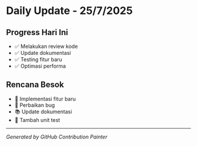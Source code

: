 # Daily Update - 25/7/2025

## Progress Hari Ini
- ✅ Melakukan review kode
- ✅ Update dokumentasi
- ✅ Testing fitur baru
- ✅ Optimasi performa

## Rencana Besok
- 📝 Implementasi fitur baru
- 🔧 Perbaikan bug
- 📚 Update dokumentasi
- 🧪 Tambah unit test

---
*Generated by GitHub Contribution Painter*